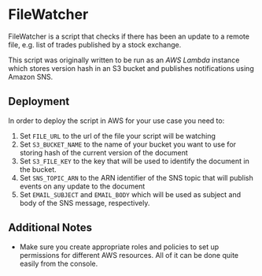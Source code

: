 # FileWatcher
FileWatcher is a script that checks if there has been an update to a remote file, e.g. list of trades published by 
a stock exchange. 

This script was originally written to be run as an *AWS Lambda* instance which stores version hash in an S3 bucket and 
publishes notifications using Amazon SNS. 

## Deployment
In order to deploy the script in AWS for your use case you need to:
1. Set ```FILE_URL``` to the url of the file your script will be watching
2. Set ```S3_BUCKET_NAME``` to the name of your bucket you want to use for storing hash of the current version of the 
document
3. Set ```S3_FILE_KEY``` to the key that will be used to identify the document in the bucket.
4. Set ```SNS_TOPIC_ARN``` to the ARN identifier of the SNS topic that will publish events on any update to the document
5. Set ```EMAIL_SUBJECT``` and ```EMAIL_BODY``` which will be used as subject and body of the SNS message, respectively.

## Additional Notes
* Make sure you create appropriate roles and policies to set up permissions for different AWS resources. All of it 
can be done quite easily from the console. 

